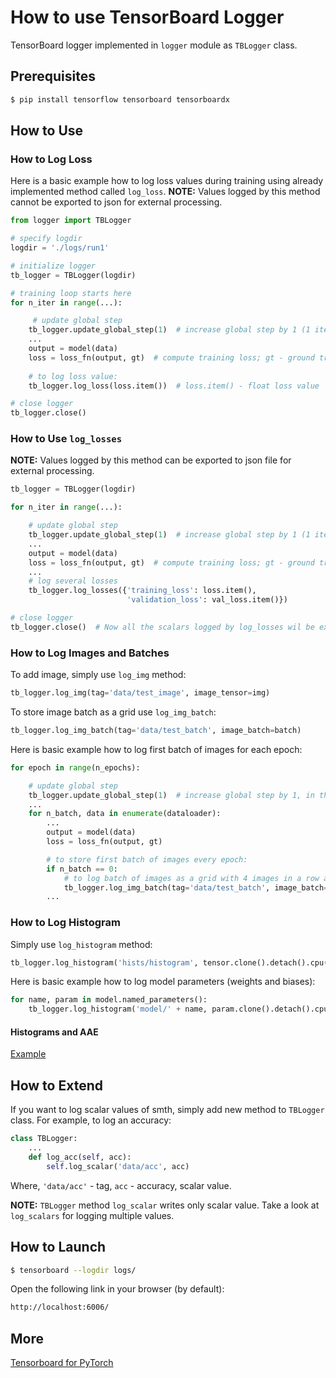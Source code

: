 # How to use TensorBoard Logger

TensorBoard logger implemented in `logger` module as `TBLogger` class.

## Prerequisites

```bash
$ pip install tensorflow tensorboard tensorboardx
```

## How to Use

### How to Log Loss

Here is a basic example how to log loss values during training using already implemented method called `log_loss`.
**NOTE:** Values logged by this method cannot be exported to json for external processing.

```python
from logger import TBLogger

# specify logdir
logdir = './logs/run1'

# initialize logger
tb_logger = TBLogger(logdir)

# training loop starts here
for n_iter in range(...):

     # update global step
    tb_logger.update_global_step(1)  # increase global step by 1 (1 iteration or epoch)
    ...
    output = model(data)
    loss = loss_fn(output, gt)  # compute training loss; gt - ground truth values
    
    # to log loss value:
    tb_logger.log_loss(loss.item())  # loss.item() - float loss value

# close logger
tb_logger.close()
```

### How to Use `log_losses`

**NOTE:** Values logged by this method can be exported to json file for external processing.

```python
tb_logger = TBLogger(logdir)

for n_iter in range(...):

    # update global step
    tb_logger.update_global_step(1)  # increase global step by 1 (1 iteration or epoch)
    ...
    output = model(data)
    loss = loss_fn(output, gt)  # compute training loss; gt - ground truth values
    ...
    # log several losses
    tb_logger.log_losses({'training_loss': loss.item(),
                          'validation_loss': val_loss.item()})

# close logger
tb_logger.close()  # Now all the scalars logged by log_losses wil be exported to the json file
```

### How to Log Images and Batches

To add image, simply use `log_img` method:

```python
tb_logger.log_img(tag='data/test_image', image_tensor=img)
```

To store image batch as a grid use `log_img_batch`:

```python
tb_logger.log_img_batch(tag='data/test_batch', image_batch=batch)
```

Here is basic example how to log first batch of images for each epoch:

```python
for epoch in range(n_epochs):

    # update global step
    tb_logger.update_global_step(1)  # increase global step by 1, in this case it's epoch
    ...
    for n_batch, data in enumerate(dataloader):
        ...
        output = model(data)
        loss = loss_fn(output, gt)

        # to store first batch of images every epoch:
        if n_batch == 0:
            # to log batch of images as a grid with 4 images in a row and padding of 10
            tb_logger.log_img_batch(tag='data/test_batch', image_batch=output, nrow=4, padding=10)
        ...
```

### How to Log Histogram

Simply use `log_histogram` method:

```python
tb_logger.log_histogram('hists/histogram', tensor.clone().detach().cpu().data)
```

Here is basic example how to log model parameters (weights and biases):

```python
for name, param in model.named_parameters():
    tb_logger.log_histogram('model/' + name, param.clone().detach().cpu().data)
```

#### Histograms and AAE

[Example](https://github.com/bfarzin/pytorch_aae/blob/master/main_aae.py#L164)

## How to Extend

If you want to log scalar values of smth, simply add new method to `TBLogger` class. For example, to log an accuracy:

```python
class TBLogger:
    ...
    def log_acc(self, acc):
        self.log_scalar('data/acc', acc)
```

Where, `'data/acc'` - tag, `acc` - accuracy, scalar value.

**NOTE:** `TBLogger` method `log_scalar` writes only scalar value. Take a look at `log_scalars` for logging multiple values.

## How to Launch

```bash
$ tensorboard --logdir logs/
```

Open the following link in your browser (by default):

```bash
http://localhost:6006/
```

## More

[Tensorboard for PyTorch](https://github.com/lanpa/tensorboardX)
